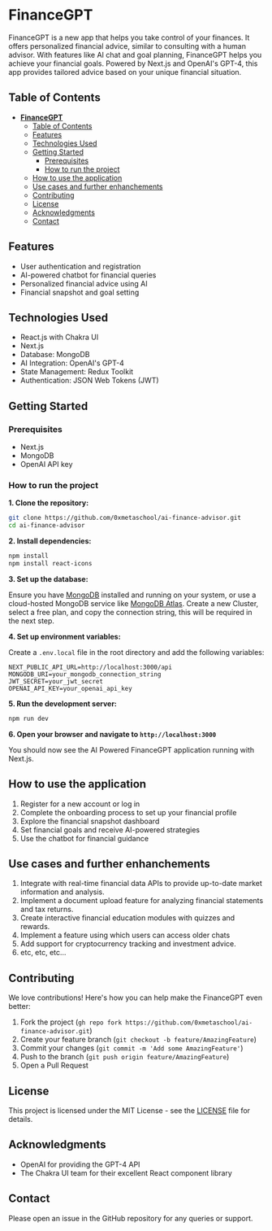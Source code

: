 # **FinanceGPT**

FinanceGPT is a new app that helps you take control of your finances. It offers personalized financial advice, similar to consulting with a human advisor. With features like AI chat and goal planning, FinanceGPT helps you achieve your financial goals. Powered by Next.js and OpenAI's GPT-4, this app provides tailored advice based on your unique financial situation.

## Table of Contents

- [**FinanceGPT**](#financegpt)
  - [Table of Contents](#table-of-contents)
  - [Features](#features)
  - [Technologies Used](#technologies-used)
  - [Getting Started](#getting-started)
    - [Prerequisites](#prerequisites)
    - [How to run the project](#how-to-run-the-project)
  - [How to use the application](#how-to-use-the-application)
  - [Use cases and further enhanchements](#use-cases-and-further-enhanchements)
  - [Contributing](#contributing)
  - [License](#license)
  - [Acknowledgments](#acknowledgments)
  - [Contact](#contact)

## Features

- User authentication and registration
- AI-powered chatbot for financial queries
- Personalized financial advice using AI
- Financial snapshot and goal setting

## Technologies Used

- React.js with Chakra UI
- Next.js
- Database: MongoDB
- AI Integration: OpenAI's GPT-4
- State Management: Redux Toolkit
- Authentication: JSON Web Tokens (JWT)

## Getting Started

### Prerequisites

- Next.js
- MongoDB
- OpenAI API key

### How to run the project

**1. Clone the repository:**

```bash
git clone https://github.com/0xmetaschool/ai-finance-advisor.git
cd ai-finance-advisor
```

**2. Install dependencies:**

```bash
npm install
npm install react-icons
```

**3. Set up the database:**

Ensure you have [MongoDB](https://www.mongodb.com/) installed and running on your system, or use a cloud-hosted MongoDB service like [MongoDB Atlas](https://www.mongodb.com/products/platform/atlas-database). Create a new Cluster, select a free plan, and copy the connection string, this will be required in the next step.

**4. Set up environment variables:**

Create a `.env.local` file in the root directory and add the following variables:

```
NEXT_PUBLIC_API_URL=http://localhost:3000/api
MONGODB_URI=your_mongodb_connection_string
JWT_SECRET=your_jwt_secret
OPENAI_API_KEY=your_openai_api_key
```

**5. Run the development server:**

```bash
npm run dev
```

**6. Open your browser and navigate to `http://localhost:3000`**

You should now see the AI Powered FinanceGPT  application running with Next.js.

## How to use the application

1. Register for a new account or log in
2. Complete the onboarding process to set up your financial profile
3. Explore the financial snapshot dashboard
4. Set financial goals and receive AI-powered strategies
5. Use the chatbot for financial guidance

## Use cases and further enhanchements
1. Integrate with real-time financial data APIs to provide up-to-date market information and analysis.
2. Implement a document upload feature for analyzing financial statements and tax returns.
3. Create interactive financial education modules with quizzes and rewards.
4. Implement a feature using which users can access older chats
5. Add support for cryptocurrency tracking and investment advice.
6. etc, etc, etc...


## Contributing

We love contributions! Here's how you can help make the FinanceGPT even better:

1. Fork the project (`gh repo fork https://github.com/0xmetaschool/ai-finance-advisor.git`)
2. Create your feature branch (`git checkout -b feature/AmazingFeature`)
3. Commit your changes (`git commit -m 'Add some AmazingFeature'`)
4. Push to the branch (`git push origin feature/AmazingFeature`)
5. Open a Pull Request

## License

This project is licensed under the MIT License - see the [LICENSE](https://github.com/0xmetaschool/ai-finance-advisor/blob/main/LICENSE) file for details.

## Acknowledgments

- OpenAI for providing the GPT-4 API
- The Chakra UI team for their excellent React component library

## Contact

Please open an issue in the GitHub repository for any queries or support.
